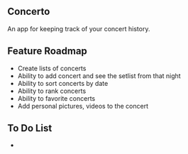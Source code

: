 ## Concerto
An app for keeping track of your concert history.

## Feature Roadmap
* Create lists of concerts
* Ability to add concert and see the setlist from that night
* Ability to sort concerts by date
* Ability to rank concerts
* Ability to favorite concerts
* Add personal pictures, videos to the concert

## To Do List
* 